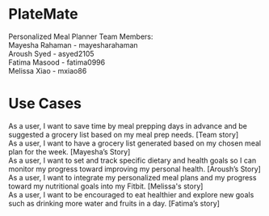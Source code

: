 # PlateMate
Personalized Meal Planner
Team Members: <br>
Mayesha Rahaman - mayesharahaman <br>
Aroush Syed - asyed2105 <br>
Fatima Masood - fatima0996 <br>
Melissa Xiao - mxiao86

# Use Cases 
As a user, I want to save time by meal prepping days in advance and be suggested a grocery list based on my meal prep needs. [Team story] <br>
As a user, I want to have a grocery list generated based on my chosen meal plan for the week. [Mayesha’s Story] <br>
As a user, I want to set and track specific dietary and health goals so I can monitor my progress toward improving my personal health. [Aroush’s Story] <br>
As a user, I want to integrate my personalized meal plans and my progress toward my nutritional goals into my Fitbit. [Melissa's story] <br>
As a user, I want to be encouraged to eat healthier and explore new goals such as drinking more water and fruits in a day. [Fatima’s story]
